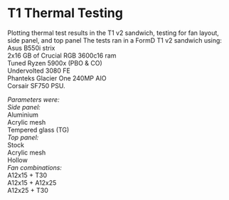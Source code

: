 # T1 Thermal Testing
 Plotting thermal test results in the T1 v2 sandwich, testing for fan layout, side panel, and top panel
The tests ran in a FormD T1 v2 sandwich using:  
       Asus B550i strix  
       2x16 GB of Crucial RGB 3600c16 ram  
       Tuned Ryzen 5900x (PBO & CO)  
       Undervolted 3080 FE  
       Phanteks Glacier One 240MP AIO  
       Corsair SF750 PSU.  

 *Parameters were:*  
       *Side panel:*  
           Aluminium  
           Acrylic mesh  
           Tempered glass (TG)  
       *Top panel:*  
           Stock  
           Acrylic mesh  
           Hollow  
       *Fan combinations:*  
       A12x15 + T30  
       A12x15 + A12x25  
       A12x25 + T30  

